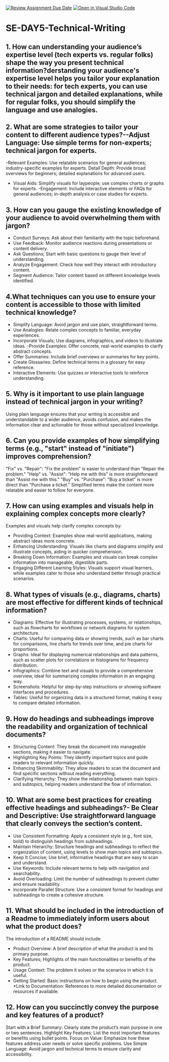 [![Review Assignment Due Date](https://classroom.github.com/assets/deadline-readme-button-22041afd0340ce965d47ae6ef1cefeee28c7c493a6346c4f15d667ab976d596c.svg)](https://classroom.github.com/a/zsAR-pyY)
[![Open in Visual Studio Code](https://classroom.github.com/assets/open-in-vscode-2e0aaae1b6195c2367325f4f02e2d04e9abb55f0b24a779b69b11b9e10269abc.svg)](https://classroom.github.com/online_ide?assignment_repo_id=15667643&assignment_repo_type=AssignmentRepo)
# SE-DAY5-Technical-Writing
## 1. How can understanding your audience’s expertise level (tech experts vs. regular folks) shape the way you present technical information?derstanding your audience's expertise level helps you tailor your explanation to their needs: for tech experts, you can use technical jargon and detailed explanations, while for regular folks, you should simplify the language and use analogies.

## 2. What are some strategies to tailor your content to different audience types?--Adjust Language: Use simple terms for non-experts; technical jargon for experts.
-Relevant Examples: Use relatable scenarios for general audiences; industry-specific examples for experts.
Detail Depth: Provide broad overviews for beginners; detailed explanations for advanced users.
- Visual Aids: Simplify visuals for laypeople; use complex charts or graphs for experts.
  -Engagement: Include interactive elements or FAQs for general audiences; in-depth analysis or case studies for experts.

## 3. How can you gauge the existing knowledge of your audience to avoid overwhelming them with jargon?
- Conduct Surveys: Ask about their familiarity with the topic beforehand.
- Use Feedback: Monitor audience reactions during presentations or content delivery.
- Ask Questions; Start with basic questions to gauge their level of understanding.
- Analyze Engagement: Check how well they interact with introductory content.
- Segment Audience: Tailor content based on different knowledge levels identified.
## 4.What techniques can you use to ensure your content is accessible to those with limited technical knowledge?
- Simplify Language: Avoid jargon and use plain, straightforward terms.
- Use Analogies: Relate complex concepts to familiar, everyday experiences.
- Incorporate Visuals; Use diagrams, infographics, and videos to illustrate ideas.
  -Provide Examples: Offer concrete, real-world examples to clarify abstract concepts.
- Offer Summaries: Include brief overviews or summaries for key points.
- Create Glossaries: Define technical terms in a glossary for easy reference.
- Interactive Elements: Use quizzes or interactive tools to reinforce understanding.
## 5. Why is it important to use plain language instead of technical jargon in your writing?
Using plain language ensures that your writing is accessible and understandable to a wider audience, avoids confusion, and makes the information clear and actionable for those without specialized knowledge.
## 6. Can you provide examples of how simplifying terms (e.g., "start" instead of "initiate") improves comprehension?
"Fix" vs. "Repair": "Fix the problem" is easier to understand than "Repair the problem."
"Help" vs. "Assist": "Help me with this" is more straightforward than "Assist me with this."
"Buy" vs. "Purchase": "Buy a ticket" is more direct than "Purchase a ticket."
Simplified terms make the content more relatable and easier to follow for everyone.

## 7. How can using examples and visuals help in explaining complex concepts more clearly?
Examples and visuals help clarify complex concepts by:

- Providing Context: Examples show real-world applications, making abstract ideas more concrete.
- Enhancing Understanding: Visuals like charts and diagrams simplify and illustrate concepts, aiding in quicker comprehension.
- Breaking Down Information: Examples and visuals can break complex information into manageable, digestible parts.
- Engaging Different Learning Styles: Visuals support visual learners, while examples cater to those who understand better through practical scenarios.
## 8. What types of visuals (e.g., diagrams, charts) are most effective for different kinds of technical information?
- Diagrams: Effective for illustrating processes, systems, or relationships, such as flowcharts for workflows or network diagrams for system architecture.
- Charts: Useful for comparing data or showing trends, such as bar charts for comparisons, line charts for trends over time, and pie charts for proportions.
- Graphs: Ideal for displaying numerical relationships and data patterns, such as scatter plots for correlations or histograms for frequency distribution.
- Infographics: Combine text and visuals to provide a comprehensive overview, ideal for summarizing complex information in an engaging way.
- Screenshots: Helpful for step-by-step instructions or showing software interfaces and procedures.
- Tables: Useful for organizing data in a structured format, making it easy to compare detailed information.
## 9. How do headings and subheadings improve the readability and organization of technical documents?
- Structuring Content: They break the document into manageable sections, making it easier to navigate.
- Highlighting Key Points: They identify important topics and guide readers to relevant information quickly.
- Enhancing Skimmability: They allow readers to scan the document and find specific sections without reading everything.
- Clarifying Hierarchy: They show the relationship between main topics and subtopics, helping readers understand the flow of information.
## 10. What are some best practices for creating effective headings and subheadings?- **Be Clear and Descriptive**: Use straightforward language that clearly conveys the section’s content.
- Use Consistent Formatting: Apply a consistent style (e.g., font size, bold) to distinguish headings from subheadings.
- Maintain Hierarchy: Structure headings and subheadings to reflect the organization of content, using levels to show main topics and subtopics.
- Keep It Concise; Use brief, informative headings that are easy to scan and understand.
- Use Keywords: Include relevant terms to help with navigation and searchability.
- Avoid Overloading: Limit the number of subheadings to prevent clutter and ensure readability.
- Incorporate Parallel Structure: Use a consistent format for headings and subheadings to create a cohesive structure.

## 11. What should be included in the introduction of a Readme to immediately inform users about what the product does?
The introduction of a README should include:

- Product Overview: A brief description of what the product is and its primary purpose.
- Key Features; Highlights of the main functionalities or benefits of the product.
- Usage Context: The problem it solves or the scenarios in which it is useful.
- Getting Started: Basic instructions on how to begin using the product.
  *Link to Documentation: References to more detailed documentation or resources if available.
## 12. How can you succinctly convey the purpose and key features of a product?
Start with a Brief Summary: Clearly state the product’s main purpose in one or two sentences.
Highlight Key Features: List the most important features or benefits using bullet points.
Focus on Value: Emphasize how these features address user needs or solve specific problems.
Use Simple Language: Avoid jargon and technical terms to ensure clarity and accessibility.
